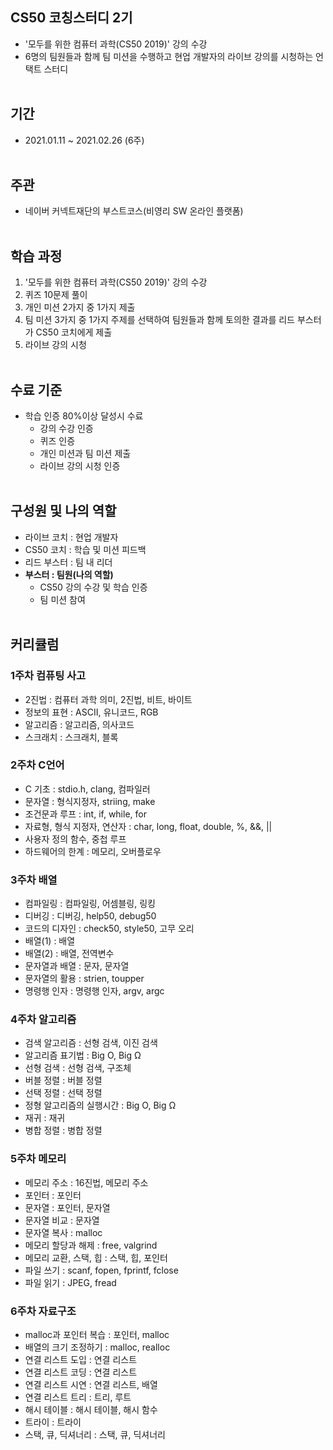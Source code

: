 ## CS50 코칭스터디 2기
- '모두를 위한 컴퓨터 과학(CS50 2019)' 강의 수강
- 6명의 팀원들과 함께 팀 미션을 수행하고 현업 개발자의 라이브 강의를 시청하는 언택트 스터디<br><br>

## 기간
- 2021.01.11 ~ 2021.02.26 (6주)<br><br>

## 주관
- 네이버 커넥트재단의 부스트코스(비영리 SW 온라인 플랫폼)<br><br>

## 학습 과정
1. '모두를 위한 컴퓨터 과학(CS50 2019)' 강의 수강
2. 퀴즈 10문제 풀이
3. 개인 미션 2가지 중 1가지 제출
4. 팀 미션 3가지 중 1가지 주제를 선택하여 팀원들과 함께 토의한 결과를 리드 부스터가 CS50 코치에게 제출
5. 라이브 강의 시청 <br><br>


## 수료 기준
- 학습 인증 80%이상 달성시 수료
  - 강의 수강 인증
  - 퀴즈 인증
  - 개인 미션과 팀 미션 제출
  - 라이브 강의 시청 인증<br><br>
    

## 구성원 및 나의 역할
- 라이브 코치 : 현업 개발자
- CS50 코치 : 학습 및 미션 피드백
- 리드 부스터 : 팀 내 리더
- **부스터 : 팀원(나의 역할)**
    - CS50 강의 수강 및 학습 인증
    - 팀 미션 참여<br><br>

## 커리큘럼
### 1주차 컴퓨팅 사고
- 2진법 : 컴퓨터 과학 의미, 2진법, 비트, 바이트
- 정보의 표현 : ASCII, 유니코드, RGB
- 알고리즘 : 알고리즘, 의사코드
- 스크래치 : 스크래치, 블록
### 2주차 C언어
- C 기초 : stdio.h, clang, 컴파일러
- 문자열 : 형식지정자, striing, make
- 조건문과 루프 : int, if, while, for
- 자료형, 형식 지정자, 연산자 : char, long, float, double, %, &&, ||
- 사용자 정의 함수, 중첩 루프 
- 하드웨어의 한계 : 메모리, 오버플로우 
### 3주차 배열
- 컴파일링 : 컴파일링, 어셈블링, 링킹
- 디버깅 : 디버깅, help50, debug50
- 코드의 디자인 : check50, style50, 고무 오리
- 배열(1) : 배열
- 배열(2) : 배열, 전역변수
- 문자열과 배열 :  문자, 문자열
- 문자열의 활용 : strien, toupper
- 명령행 인자 : 명령행 인자, argv, argc
### 4주차 알고리즘
- 검색 알고리즘 : 선형 검색, 이진 검색
- 알고리즘 표기법 : Big O, Big Ω
- 선형 검색 : 선형 검색, 구조체
- 버블 정렬 : 버블 정렬
- 선택 정렬 : 선택 정렬
- 정형 알고리즘의 실행시간 : Big O, Big Ω
- 재귀 : 재귀
- 병합 정렬 : 병합 정렬
### 5주차 메모리
- 메모리 주소 : 16진법, 메모리 주소
- 포인터 : 포인터
- 문자열 : 포인터, 문자열
- 문자열 비교 : 문자열
- 문자열 복사 : malloc
- 메모리 할당과 해제 : free, valgrind
- 메모리 교환, 스택, 힙 : 스택, 힙, 포인터
- 파일 쓰기 : scanf, fopen, fprintf, fclose
- 파일 읽기 : JPEG, fread

### 6주차 자료구조
- malloc과 포인터 복습 : 포인터, malloc 
- 배열의 크기 조정하기 : malloc, realloc
- 연결 리스트 도입 : 연결 리스트
- 연결 리스트 코딩 : 연결 리스트
- 연결 리스트 시연 : 연결 리스트, 배열
- 연결 리스트 트리 : 트리, 루트
- 해시 테이블 : 해시 테이블, 해시 함수
- 트라이 : 트라이
- 스택, 큐, 딕셔너리 : 스택, 큐, 딕셔너리
   


